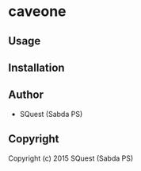 # caveone



## Usage

## Installation

## Author

* SQuest (Sabda PS)

## Copyright

Copyright (c) 2015 SQuest (Sabda PS)

